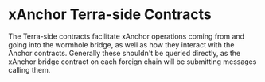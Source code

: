 # xAnchor Terra-side Contracts

The Terra-side contracts facilitate xAnchor operations coming from and going into the wormhole bridge, as well as how they interact with the Anchor contracts. Generally these shouldn't be queried directly, as the xAnchor bridge contract on each foreign chain will be submitting messages calling them.
